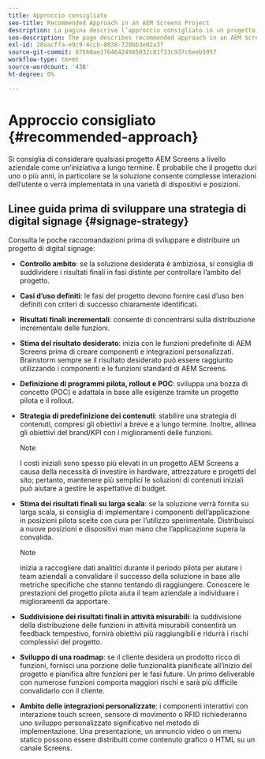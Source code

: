 ```yaml
---
title: Approccio consigliato
seo-title: Recommended Approach in an AEM Screens Project
description: La pagina descrive l’approccio consigliato in un progetto AEM Screens
seo-description: The page describes recommended approach in an AEM Screens project
exl-id: 28aacffa-e9c9-4ccb-8038-720bb3e02a3f
source-git-commit: 67560ae17646424985032c81f33c937c6eeb5957
workflow-type: tm+mt
source-wordcount: '438'
ht-degree: 0%

---
```


# Approccio consigliato {#recommended-approach}

Si consiglia di considerare qualsiasi progetto AEM Screens a livello aziendale come un’iniziativa a lungo termine. È probabile che il progetto duri uno o più anni, in particolare se la soluzione consente complesse interazioni dell’utente o verrà implementata in una varietà di dispositivi e posizioni.

## Linee guida prima di sviluppare una strategia di digital signage {#signage-strategy}

Consulta le poche raccomandazioni prima di sviluppare e distribuire un progetto di digital signage:

* **Controllo ambito**: se la soluzione desiderata è ambiziosa, si consiglia di suddividere i risultati finali in fasi distinte per controllare l’ambito del progetto.

* **Casi d’uso definiti**: le fasi del progetto devono fornire casi d’uso ben definiti con criteri di successo chiaramente identificati.

* **Risultati finali incrementali**: consente di concentrarsi sulla distribuzione incrementale delle funzioni.

* **Stima del risultato desiderato**: inizia con le funzioni predefinite di AEM Screens prima di creare componenti e integrazioni personalizzati. Brainstorm sempre se il risultato desiderato può essere raggiunto utilizzando i componenti e le funzioni standard di AEM Screens.

* **Definizione di programmi pilota, rollout e POC**: sviluppa una bozza di concetto (POC) e adattala in base alle esigenze tramite un progetto pilota e il rollout.

* **Strategia di predefinizione dei contenuti**: stabilire una strategia di contenuti, compresi gli obiettivi a breve e a lungo termine. Inoltre, allinea gli obiettivi del brand/KPI con i miglioramenti delle funzioni.

  >[!NOTE]
  >
  > I costi iniziali sono spesso più elevati in un progetto AEM Screens a causa della necessità di investire in hardware, attrezzature e progetti del sito; pertanto, mantenere più semplici le soluzioni di contenuti iniziali può aiutare a gestire le aspettative di budget.

* **Stima dei risultati finali su larga scala**: se la soluzione verrà fornita su larga scala, si consiglia di implementare i componenti dell’applicazione in posizioni pilota scelte con cura per l’utilizzo sperimentale. Distribuisci a nuove posizioni e dispositivi man mano che l’applicazione supera la convalida.

  >[!NOTE]
  >
  > Inizia a raccogliere dati analitici durante il periodo pilota per aiutare i team aziendali a convalidare il successo della soluzione in base alle metriche specifiche che stanno tentando di raggiungere. Conoscere le prestazioni del progetto pilota aiuta il team aziendale a individuare i miglioramenti da apportare.

* **Suddivisione dei risultati finali in attività misurabili**: la suddivisione della distribuzione delle funzioni in attività misurabili consentirà un feedback tempestivo, fornirà obiettivi più raggiungibili e ridurrà i rischi complessivi del progetto.

* **Sviluppo di una roadmap**: se il cliente desidera un prodotto ricco di funzioni, fornisci una porzione delle funzionalità pianificate all’inizio del progetto e pianifica altre funzioni per le fasi future. Un primo deliverable con numerose funzioni comporta maggiori rischi e sarà più difficile convalidarlo con il cliente.

* **Ambito delle integrazioni personalizzate**: i componenti interattivi con interazione touch screen, sensore di movimento o RFID richiederanno uno sviluppo personalizzato significativo nel metodo di implementazione. Una presentazione, un annuncio video o un menu statico possono essere distribuiti come contenuto grafico o HTML su un canale Screens.
